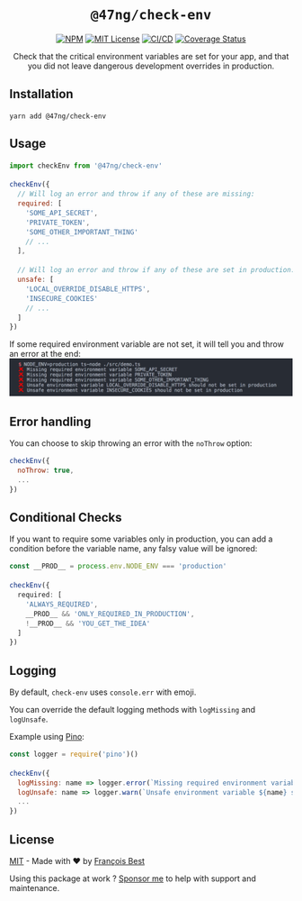 <h1 align="center"><code>@47ng/check-env</code></h1>

<div align="center">

[![NPM](https://img.shields.io/npm/v/@47ng/check-env?color=red)](https://www.npmjs.com/package/@47ng/check-env)
[![MIT License](https://img.shields.io/github/license/47ng/check-env.svg?color=blue)](https://github.com/47ng/check-env/blob/next/LICENSE)
[![CI/CD](https://github.com/47ng/check-env/workflows/CI%2FCD/badge.svg?branch=next)](https://github.com/47ng/check-env/actions)
[![Coverage Status](https://coveralls.io/repos/github/47ng/check-env/badge.svg?branch=next)](https://coveralls.io/github/47ng/check-env?branch=next)

</div>

<p align="center">
  Check that the critical environment variables are set for your app,
  and that you did not leave dangerous development overrides in production.
</p>

## Installation

```
yarn add @47ng/check-env
```

## Usage

```js
import checkEnv from '@47ng/check-env'

checkEnv({
  // Will log an error and throw if any of these are missing:
  required: [
    'SOME_API_SECRET',
    'PRIVATE_TOKEN',
    'SOME_OTHER_IMPORTANT_THING'
    // ...
  ],

  // Will log an error and throw if any of these are set in production:
  unsafe: [
    'LOCAL_OVERRIDE_DISABLE_HTTPS',
    'INSECURE_COOKIES'
    // ...
  ]
})
```

If some required environment variable are not set, it will tell you and throw
an error at the end:
!["CLI output"](output.png)

## Error handling

You can choose to skip throwing an error with the `noThrow` option:

```js
checkEnv({
  noThrow: true,
  ...
})
```

## Conditional Checks

If you want to require some variables only in production, you can add a condition
before the variable name, any falsy value will be ignored:

```ts
const __PROD__ = process.env.NODE_ENV === 'production'

checkEnv({
  required: [
    'ALWAYS_REQUIRED',
    __PROD__ && 'ONLY_REQUIRED_IN_PRODUCTION',
    !__PROD__ && 'YOU_GET_THE_IDEA'
  ]
})
```

## Logging

By default, `check-env` uses `console.err` with emoji.

You can override the default logging methods with `logMissing` and `logUnsafe`.

Example using [Pino](https://github.com/pinojs/pino):

```js
const logger = require('pino')()

checkEnv({
  logMissing: name => logger.error(`Missing required environment variable ${name}`),
  logUnsafe: name => logger.warn(`Unsafe environment variable ${name} set in production`),
  ...
})
```

## License

[MIT](https://github.com/47ng/check-env/blob/master/LICENSE) - Made with ❤️ by [François Best](https://francoisbest.com)

Using this package at work ? [Sponsor me](https://github.com/sponsors/franky47) to help with support and maintenance.
